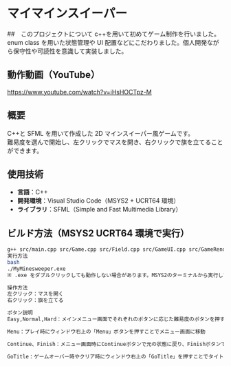 # マイマインスイーパー

##　このプロジェクトについて
c++を用いて初めてゲーム制作を行いました。enum class を用いた状態管理や UI 配置などにこだわりました。個人開発ながら保守性や可読性を意識して実装しました。

## 動作動画（YouTube）

https://www.youtube.com/watch?v=iHsHOCTpz-M

## 概要

C++と SFML を用いて作成した 2D マインスイーパー風ゲームです。  
難易度を選んで開始し、左クリックでマスを開き、右クリックで旗を立てることができます。

## 使用技術

- **言語**：C++
- **開発環境**：Visual Studio Code（MSYS2 + UCRT64 環境）
- **ライブラリ**：SFML（Simple and Fast Multimedia Library）

## ビルド方法（MSYS2 UCRT64 環境で実行）

```bash
g++ src/main.cpp src/Game.cpp src/Field.cpp src/GameUI.cpp src/GameRenderer.cpp src/SoundManager.cpp src/Solver.cpp -o MyMinesweeper -lsfml-graphics -lsfml-window -lsfml-system -lsfml-audio
実行方法
bash
./MyMinesweeper.exe
※ .exe をダブルクリックしても動作しない場合があります。MSYS2のターミナルから実行してください。

操作方法
左クリック：マスを開く
右クリック：旗を立てる

ボタン説明
Easy,Normal,Hard：メインメニュー画面でそれぞれのボタンに応じた難易度のボタンを押すことでゲーム開始

Menu：プレイ時にウィンドウ右上の「Menu」ボタンを押すことでメニュー画面に移動

Continue、Finish：メニュー画面時にContinueボタンで元の状態に戻り、Finishボタンでメインメニュー画面に移動

GoTitle：ゲームオーバー時やクリア時にウィンドウ右上の「GoTitle」を押すことでタイトル画面に移動

```
